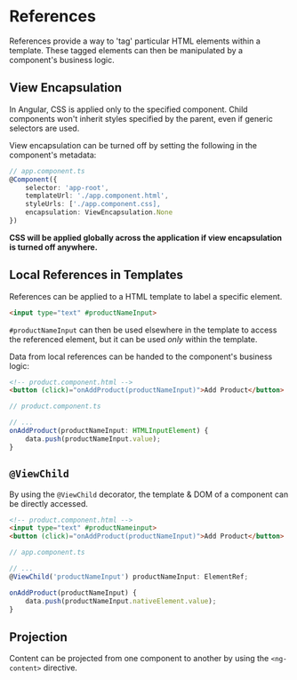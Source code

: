 # References

References provide a way to 'tag' particular HTML elements within a template. These tagged elements can then be manipulated by a component's business logic.

## View Encapsulation

In Angular, CSS is applied only to the specified component. Child components won't inherit styles specified by the parent, even if generic selectors are used.

View encapsulation can be turned off by setting the following in the component's metadata:

```Typescript
// app.component.ts
@Component({
    selector: 'app-root',
    templateUrl: './app.component.html',
    styleUrls: ['./app.component.css],
    encapsulation: ViewEncapsulation.None
})
```

**CSS will be applied globally across the application if view encapsulation is turned off anywhere.**

## Local References in Templates

References can be applied to a HTML template to label a specific element.

```HTML
<input type="text" #productNameInput>
```

`#productNameInput` can then be used elsewhere in the template to access the referenced element, but it can be used *only* within the template.

Data from local references can be handed to the component's business logic:

```HTML
<!-- product.component.html -->
<button (click)="onAddProduct(productNameInput)">Add Product</button>
```

```Typescript
// product.component.ts

// ...
onAddProduct(productNameInput: HTMLInputElement) {
    data.push(productNameInput.value);
}
```

## `@ViewChild`

By using the `@ViewChild` decorator, the template & DOM of a component can be directly accessed.

```HTML
<!-- product.component.html -->
<input type="text" #productNameinput>
<button (click)="onAddProduct(productNameInput)">Add Product</button>
```

```Typescript
// app.component.ts

// ...
@ViewChild('productNameInput') productNameInput: ElementRef;

onAddProduct(productNameInput) {
    data.push(productNameInput.nativeElement.value);
}
```

## Projection

Content can be projected from one component to another by using the `<ng-content>` directive.